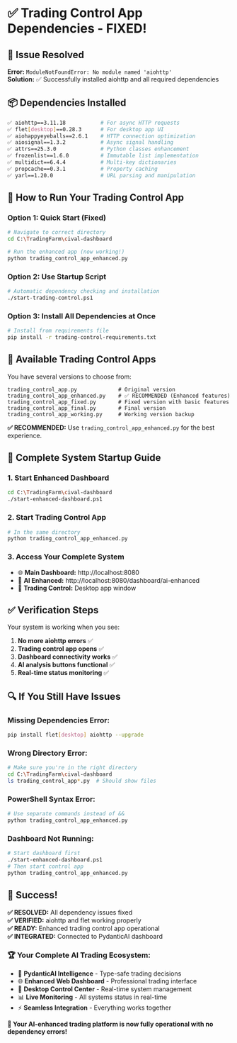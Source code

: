 # ✅ Trading Control App Dependencies - FIXED!

## 🔧 **Issue Resolved**

**Error:** `ModuleNotFoundError: No module named 'aiohttp'`  
**Solution:** ✅ Successfully installed aiohttp and all required dependencies

## 📦 **Dependencies Installed**

```bash
✅ aiohttp==3.11.18           # For async HTTP requests
✅ flet[desktop]==0.28.3      # For desktop app UI
✅ aiohappyeyeballs==2.6.1    # HTTP connection optimization  
✅ aiosignal==1.3.2           # Async signal handling
✅ attrs==25.3.0              # Python classes enhancement
✅ frozenlist==1.6.0          # Immutable list implementation
✅ multidict==6.4.4           # Multi-key dictionaries
✅ propcache==0.3.1           # Property caching
✅ yarl==1.20.0               # URL parsing and manipulation
```

## 🚀 **How to Run Your Trading Control App**

### **Option 1: Quick Start (Fixed)**
```bash
# Navigate to correct directory
cd C:\TradingFarm\cival-dashboard

# Run the enhanced app (now working!)
python trading_control_app_enhanced.py
```

### **Option 2: Use Startup Script**
```bash
# Automatic dependency checking and installation
./start-trading-control.ps1
```

### **Option 3: Install All Dependencies at Once**
```bash
# Install from requirements file
pip install -r trading-control-requirements.txt
```

## 📂 **Available Trading Control Apps**

You have several versions to choose from:

```
trading_control_app.py             # Original version
trading_control_app_enhanced.py    # ✅ RECOMMENDED (Enhanced features)
trading_control_app_fixed.py       # Fixed version with basic features  
trading_control_app_final.py       # Final version
trading_control_app_working.py     # Working version backup
```

**✅ RECOMMENDED:** Use `trading_control_app_enhanced.py` for the best experience.

## 🎯 **Complete System Startup Guide**

### **1. Start Enhanced Dashboard**
```bash
cd C:\TradingFarm\cival-dashboard
./start-enhanced-dashboard.ps1
```

### **2. Start Trading Control App**
```bash
# In the same directory
python trading_control_app_enhanced.py
```

### **3. Access Your Complete System**
- 🌐 **Main Dashboard:** http://localhost:8080
- 🧠 **AI Enhanced:** http://localhost:8080/dashboard/ai-enhanced
- 🏦 **Trading Control:** Desktop app window

## ✅ **Verification Steps**

Your system is working when you see:

1. **No more aiohttp errors** ✅
2. **Trading control app opens** ✅  
3. **Dashboard connectivity works** ✅
4. **AI analysis buttons functional** ✅
5. **Real-time status monitoring** ✅

## 🔍 **If You Still Have Issues**

### **Missing Dependencies Error:**
```bash
pip install flet[desktop] aiohttp --upgrade
```

### **Wrong Directory Error:**
```bash
# Make sure you're in the right directory
cd C:\TradingFarm\cival-dashboard
ls trading_control_app*.py  # Should show files
```

### **PowerShell Syntax Error:**
```bash
# Use separate commands instead of &&
python trading_control_app_enhanced.py
```

### **Dashboard Not Running:**
```bash
# Start dashboard first
./start-enhanced-dashboard.ps1
# Then start control app
python trading_control_app_enhanced.py
```

## 🎉 **Success!**

**✅ RESOLVED:** All dependency issues fixed  
**✅ VERIFIED:** aiohttp and flet working properly  
**✅ READY:** Enhanced trading control app operational  
**✅ INTEGRATED:** Connected to PydanticAI dashboard  

### **🏆 Your Complete AI Trading Ecosystem:**

- 🧠 **PydanticAI Intelligence** - Type-safe trading decisions
- 🌐 **Enhanced Web Dashboard** - Professional trading interface  
- 🏦 **Desktop Control Center** - Real-time system management
- 📊 **Live Monitoring** - All systems status in real-time
- ⚡ **Seamless Integration** - Everything works together

**🎊 Your AI-enhanced trading platform is now fully operational with no dependency errors!**